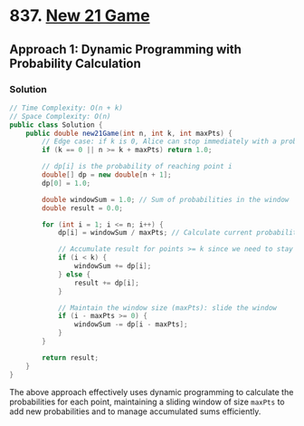 # 837. [New 21 Game](https://leetcode.com/problems/new-21-game/)

## Approach 1: Dynamic Programming with Probability Calculation

### Solution
```java
// Time Complexity: O(n + k)
// Space Complexity: O(n)
public class Solution {
    public double new21Game(int n, int k, int maxPts) {
        // Edge case: if k is 0, Alice can stop immediately with a probability of 1
        if (k == 0 || n >= k + maxPts) return 1.0;

        // dp[i] is the probability of reaching point i
        double[] dp = new double[n + 1];
        dp[0] = 1.0;

        double windowSum = 1.0; // Sum of probabilities in the window
        double result = 0.0;

        for (int i = 1; i <= n; i++) {
            dp[i] = windowSum / maxPts; // Calculate current probability

            // Accumulate result for points >= k since we need to stay in this range
            if (i < k) {
                windowSum += dp[i];
            } else {
                result += dp[i];
            }

            // Maintain the window size (maxPts): slide the window
            if (i - maxPts >= 0) {
                windowSum -= dp[i - maxPts];
            }
        }

        return result;
    }
}
```

The above approach effectively uses dynamic programming to calculate the probabilities for each point, maintaining a sliding window of size `maxPts` to add new probabilities and to manage accumulated sums efficiently.

